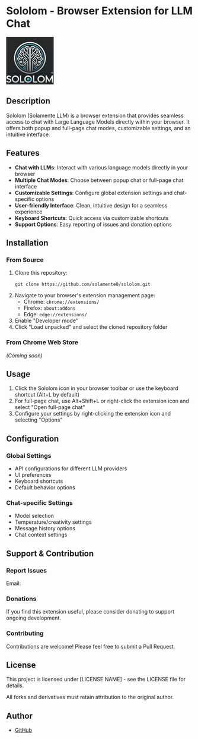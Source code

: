 # Sololom - Browser Extension for LLM Chat

![Sololom Logo](./assets/icons/icon128.png)

## Description

Sololom (Solamente LLM) is a browser extension that provides seamless access to chat with Large Language Models directly within your browser. It offers both popup and full-page chat modes, customizable settings, and an intuitive interface.

## Features

- **Chat with LLMs**: Interact with various language models directly in your browser
- **Multiple Chat Modes**: Choose between popup chat or full-page chat interface
- **Customizable Settings**: Configure global extension settings and chat-specific options
- **User-friendly Interface**: Clean, intuitive design for a seamless experience
- **Keyboard Shortcuts**: Quick access via customizable shortcuts
- **Support Options**: Easy reporting of issues and donation options

## Installation

### From Source
1. Clone this repository:
   ```
   git clone https://github.com/solamente0/sololom.git
   ```
2. Navigate to your browser's extension management page:
   - Chrome: `chrome://extensions/`
   - Firefox: `about:addons`
   - Edge: `edge://extensions/`
3. Enable "Developer mode"
4. Click "Load unpacked" and select the cloned repository folder

### From Chrome Web Store
*(Coming soon)*

## Usage

1. Click the Sololom icon in your browser toolbar or use the keyboard shortcut (Alt+L by default)
2. For full-page chat, use Alt+Shift+L or right-click the extension icon and select "Open full-page chat"
3. Configure your settings by right-clicking the extension icon and selecting "Options"

## Configuration

### Global Settings
- API configurations for different LLM providers
- UI preferences
- Keyboard shortcuts
- Default behavior options

### Chat-specific Settings
- Model selection
- Temperature/creativity settings
- Message history options
- Chat context settings

## Support & Contribution

### Report Issues
Email: 

### Donations
If you find this extension useful, please consider donating to support ongoing development.

### Contributing
Contributions are welcome! Please feel free to submit a Pull Request.

## License

This project is licensed under [LICENSE NAME] - see the LICENSE file for details.

All forks and derivatives must retain attribution to the original author.

## Author

- [GitHub](https://github.com/solamente0)

